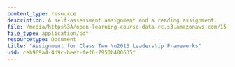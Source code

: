 ```yaml
---
content_type: resource
description: A self-assessment assignment and a reading assignment.
file: /media/https%3A/open-learning-course-data-rc.s3.amazonaws.com/15-974-practical-leadership-fall-2004/ceb969a44d9cbeeffef67950b480635f_1st_assignmt.pdf
file_type: application/pdf
resourcetype: Document
title: "Assignment for Class Two \u2013 Leadership Frameworks"
uid: ceb969a4-4d9c-beef-fef6-7950b480635f
---
```

